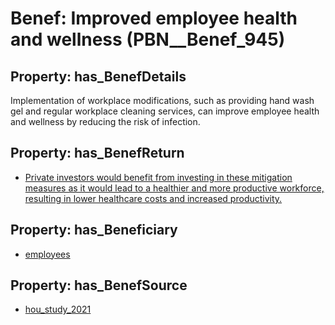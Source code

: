 # Benef: __Improved employee health and wellness__ (PBN__Benef_945)

## Property: has_BenefDetails

Implementation of workplace modifications, such as providing hand wash gel and regular workplace cleaning services, can improve employee health and wellness by reducing the risk of infection.

## Property: has_BenefReturn

* [Private investors would benefit from investing in these mitigation measures as it would lead to a healthier and more productive workforce, resulting in lower healthcare costs and increased productivity.](../BenefReturn/PBN__BenefReturn_1035)

## Property: has_Beneficiary

* [employees](../Stakeholder/PBN__Stakeholder_220)

## Property: has_BenefSource

* [hou_study_2021](../Article/PBN__Article_193)


